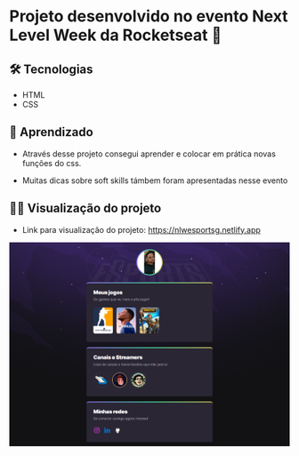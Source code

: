# Projeto desenvolvido no evento Next Level Week da Rocketseat 🚀

## 🛠️ Tecnologias
- HTML
- CSS

## 🧠 Aprendizado

- Através desse projeto consegui aprender e colocar em prática novas funções do css.

- Muitas dicas sobre soft skills támbem foram apresentadas nesse evento

## 👨‍💻 Visualização do projeto

- Link para visualização do projeto: https://nlwesportsg.netlify.app

![preview](./.github/preview.png)

